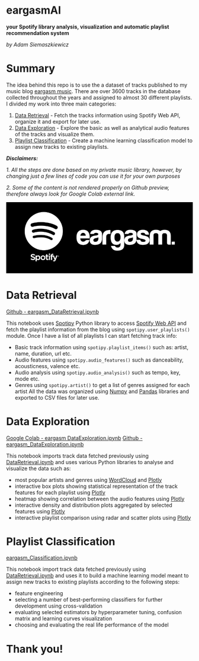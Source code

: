 # eargasmAI
**your Spotify library analysis, visualization and automatic playlist recommendation system**

*by Adam Siemaszkiewicz*


# Summary

The idea behind this repo is to use the a dataset of tracks published to my music blog [eargasm music](https://open.spotify.com/user/eargasmusic?si=fnwCvcPhTNeBUMDxP4mx1A). There are over 3600 tracks in the database collected throughout the years and assigned to almost 30 different playlists. I divided my work into three main categories:
1. [Data Retrieval](#data-retrieval) - Fetch the tracks information using Spotify Web API, organize it and export for later use.
2. [Data Exploration](#data-exploration) - Explore the basic as well as analytical audio features of the tracks and visualize them.
3. [Playlist Classification](#playlist-classification) - Create a machine learning classification model to assign new tracks to existing playlists.

***Disclaimers:*** 

*1. All the steps are done based on my private music library, however, by changing just a few lines of code you can use it for your own purposes* 

*2. Some of the content is not rendered properly on Github preview, therefore always look for Google Colab external link.*

![eargasm music](https://github.com/adamsiemaszkiewicz/eargasm-music/blob/main/files/eargasm-header.png)

# Data Retrieval

[Github - eargasm_DataRetrieval.ipynb](https://github.com/adamsiemaszkiewicz/eargasm-music/blob/main/eargasm_DataRetrieval.ipynb)

This notebook uses [Spotipy](https://spotipy.readthedocs.io/) Python library to access [Spotify Web API](https://developer.spotify.com/documentation/web-api/) and fetch the playlist information from the blog using `spotipy.user_playlists()` module. Once I have a list of all playlists I can start fetching track info:
- Basic track information using `spotipy.playlist_items()` such as: artist, name, duration, url etc.
- Audio features using `spotipy.audio_features()` such as danceability, acousticness, valence etc.
- Audio analysis using `spotipy.audio_analysis()` such as tempo, key, mode etc.
- Genres using `spotipy.artist()` to get a list of genres assigned for each artist
All the data was organized using [Numpy](https://numpy.org/) and [Pandas](https://pandas.pydata.org/) libraries and exported to CSV files for later use.

# Data Exploration

[Google Colab - eargasm DataExploration.ipynb](https://drive.google.com/file/d/1CabkVHbRzszEW-22vpGYOQQo7Sgpvcvc/view)
[Github - eargasm_DataExploration.ipynb](https://github.com/adamsiemaszkiewicz/eargasm-music/blob/main/eargasm_DataExploration.ipynb)

This notebook imports track data fetched previously using [DataRetrieval.ipynb](https://github.com/adamsiemaszkiewicz/eargasm-music/blob/main/eargasm_DataRetrieval.ipynb) and uses various Python libraries to analyse and visualize the data such as:
- most popular artists and genres using [WordCloud](https://github.com/amueller/word_cloud) and [Plotly](https://plotly.com/)
- interactive box plots showing statistical representation of the track features for each playlist using [Plotly](https://plotly.com/)
- heatmap showing correlation between the audio features using [Plotly](https://plotly.com/)
- interactive density and distribution plots aggregated by selected features using [Plotly](https://plotly.com/)
- interactive playlist comparison using radar and scatter plots using [Plotly](https://plotly.com/)

# Playlist Classification

[eargasm_Classification.ipynb](https://github.com/adamsiemaszkiewicz/eargasm-music/blob/main/eargasm_PlaylistClassification.ipynb)

This notebook import track data fetched previously using [DataRetrieval.ipynb](https://github.com/adamsiemaszkiewicz/eargasm-music/blob/main/eargasm_DataRetrieval.ipynb) and uses it to build a machine learning model meant to assign new tracks to existing playlists according to the following steps:
- feature engineering
- selecting a number of best-performing classifiers for further development using cross-validation
- evaluating selected estimators by hyperparameter tuning, confusion matrix and learning curves visualization
- choosing and evaluating the real life performance of the model

# Thank you!

